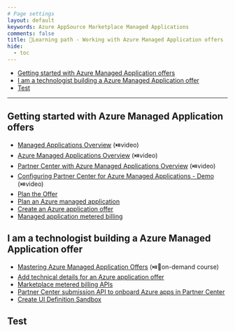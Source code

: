 ```yaml
---
# Page settings
layout: default
keywords: Azure AppSource Marketplace Managed Applications
comments: false
title: 🚦Learning path - Working with Azure Managed Application offers
hide:
  - toc
---
```


<!-- no toc -->
- [Getting started with Azure Managed Application offers](#getting-started-with-azure-managed-application-offers)
- [I am a technologist building a Azure Managed Application offer](#i-am-a-technologist-building-a-azure-managed-application-offer)
- [Test](#test)

---

## Getting started with Azure Managed Application offers

- [Managed Applications Overview](https://microsoft.github.io/Mastering-the-Marketplace/ama/#managed-applications-overview) (⏯️video)
- [Azure Managed Applications Overview](https://microsoft.github.io/Mastering-the-Marketplace/ama/#azure-managed-applications-overview) (⏯️video)
- [Partner Center with Azure Managed Applications Overview](https://microsoft.github.io/Mastering-the-Marketplace/ama/#partner-center-with-azure-managed-applications-overview) (⏯️video)
- [Configuring Partner Center for Azure Managed Applications - Demo](https://microsoft.github.io/Mastering-the-Marketplace/ama/#configuring-partner-center-for-azure-managed-applications-demo) (⏯️video)
- [Plan the Offer](https://docs.microsoft.com/azure/marketplace/plan-azure-application-offer)
- [Plan an Azure managed application](https://docs.microsoft.com/azure/marketplace/plan-azure-app-managed-app)
- [Create an Azure application offer](https://docs.microsoft.com/azure/marketplace/azure-app-offer-setup)
- [Managed application metered billing](https://docs.microsoft.com/azure/marketplace/azure-app-metered-billing)

## I am a technologist building a Azure Managed Application offer		
- [Mastering Azure Managed Application Offers](https://microsoft.github.io/Mastering-the-Marketplace/ama/) (⏯️🧪on-demand course)
- [Add technical details for an Azure application offer](https://docs.microsoft.com/azure/marketplace/azure-app-technical-configuration)
- [Marketplace metered billing APIs](https://docs.microsoft.com/azure/marketplace/marketplace-metering-service-apis)
- [Partner Center submission API to onboard Azure apps in Partner Center](https://docs.microsoft.com/azure/marketplace/azure-app-apis)
- [Create UI Definition Sandbox](https://portal.azure.com/?feature.customPortal=false#view/Microsoft_Azure_CreateUIDef/SandboxBlade)

## Test